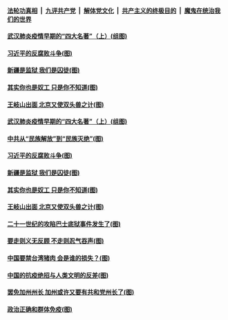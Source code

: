 

####  [法轮功真相](../../../../basic/blob/master/README.md?t=02021931) &nbsp;|&nbsp; [九评共产党](../../../../9ping.md/blob/master/README.md?t=02021931) &nbsp;|&nbsp; [解体党文化](../../../../jtdwh.md/blob/master/README.md?t=02021931)  &nbsp;|&nbsp; [共产主义的终极目的](../../../../gczydzjmd.md/blob/master/README.md?t=02021931) &nbsp;|&nbsp; [魔鬼在统治我们的世界](../../../../mgztzwmdsj.md/blob/master/README.md?t=02021931) 


#### [武汉肺炎疫情早期的“四大名著”（上）(组图)](../pages/p4/961115.md?t=02021931) 

#### [习近平的反腐败斗争(图)](../pages/p4/961109.md?t=02021931) 

#### [新疆是监狱 我们是囚徒(图)](../pages/p4/961103.md?t=02021931) 

#### [其实你也是奴工 只是你不知道(图)](../pages/p4/961102.md?t=02021931) 

#### [王岐山出面 北京又使双头兽之计(图)](../pages/p4/960993.md?t=02021931) 






#### [武汉肺炎疫情早期的“四大名著”（上）(组图)](../pages/p4/961115.md?t=02021931) 

#### [中共从“民族解放”到“民族灭绝”(图)](../pages/p4/961110.md?t=02021931) 

#### [习近平的反腐败斗争(图)](../pages/p4/961109.md?t=02021931) 

#### [新疆是监狱 我们是囚徒(图)](../pages/p4/961103.md?t=02021931) 

#### [其实你也是奴工 只是你不知道(图)](../pages/p4/961102.md?t=02021931) 

#### [王岐山出面 北京又使双头兽之计(图)](../pages/p4/960993.md?t=02021931) 


#### [二十一世纪的攻陷巴士底狱事件发生了(图)](../pages/p4/960996.md?t=02021931) 

#### [要走则义无反顾 不走则忍气吞声(图)](../pages/p4/960988.md?t=02021931) 

#### [中国要禁台湾猪肉 会是谁的损失？(图)](../pages/p4/960981.md?t=02021931) 

#### [中国的抗疫绝招与人类文明的反差(图)](../pages/p4/960970.md?t=02021931) 

#### [罢免加州州长 加州或许又要有共和党州长了(图)](../pages/p4/960966.md?t=02021931) 

#### [政治正确和群体免疫(图)](../pages/p4/960965.md?t=02021931) 




